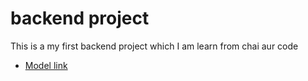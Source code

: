 # backend project

This is a my first backend project which I am learn from chai aur code

- [Model link](https://app.eraser.io/workspace/6fAv802YEutDeaD9wZ7G?origin=share)
